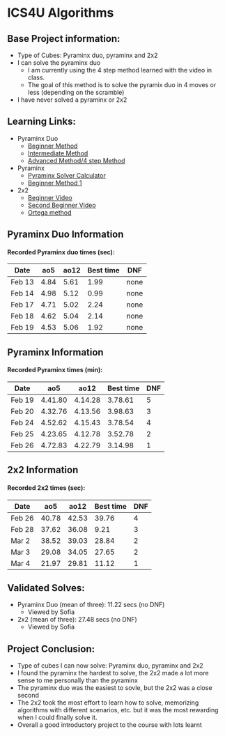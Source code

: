 # ICS4U Algorithms
<body>
  
 ## Base Project information:
  * Type of Cubes: Pyraminx duo, pyraminx and 2x2
  * I can solve the pyraminx duo
     * I am currently using the 4 step method learned with the video in class. 
     * The goal of this method is to solve the pyramix duo in 4 moves or less (depending on the scramble)
  * I have never solved a pyraminx or 2x2
   
 ## Learning Links:
  * Pyraminx Duo
    * [Beginner Method](https://www.youtube.com/watch?v=xB9OFNyi-Uk&feature=emb_title)
    * [Intermediate Method](https://www.youtube.com/watch?v=xRBGC4Bxv1w&feature=emb_title)
    * [Advanced Method/4 step Method](https://www.youtube.com/watch?v=P-Zt7GEyYuE&feature=emb_title)
  * Pyraminx
    * [Pyraminx Solver Calculator](https://rubiks-cube-solver.com/pyraminx/)
    * [Beginner Method 1](https://www.youtube.com/watch?v=YSvbXmU4aHM)
  * 2x2
    * [Beginner Video](https://www.youtube.com/watch?v=rJlh5p2wAKA)
    * [Second Beginner Video](https://www.youtube.com/watch?v=bCn8TajrPqc)
    * [Ortega method](https://www.youtube.com/watch?v=hu54JZOjEQA)
     
 ## Pyraminx Duo Information

 #### Recorded Pyraminx duo times (sec):
 | Date | ao5 | ao12 | Best time | DNF |
 |----- | --- | ---- | --------- | --- |
 Feb 13 | 4.84 | 5.61 | 1.99 | none |
 Feb 14 | 4.98 | 5.12 | 0.99 | none |
 Feb 17 | 4.71 | 5.02 | 2.24 | none |
 Feb 18 | 4.62 | 5.04 | 2.14 | none |
 Feb 19 | 4.53 | 5.06 | 1.92 | none |
  
 ## Pyraminx Information

 #### Recorded Pyraminx times (min):
 | Date | ao5 | ao12 | Best time | DNF |
 |----- | --- | ---- | --------- | --- |
 Feb 19 | 4.41.80 | 4.14.28| 3.78.61| 5 |
 Feb 20 | 4.32.76 | 4.13.56 | 3.98.63 | 3 |
 Feb 24 | 4.52.62 | 4.15.43 | 3.78.54 | 4 |
 Feb 25 | 4.23.65 | 4.12.78 | 3.52.78 | 2 |
 Feb 26 | 4.72.83 | 4.22.79 | 3.14.98 | 1 |
 
 ## 2x2 Information

 #### Recorded 2x2 times (sec):
 | Date | ao5 | ao12 | Best time | DNF |
 |----- | --- | ---- | --------- | --- |
 Feb 26 | 40.78 | 42.53 | 39.76 | 4 |
 Feb 28 | 37.62 | 36.08 | 9.21 | 3 |
 Mar 2 | 38.52 | 39.03 | 28.84 | 2 |
 Mar 3 | 29.08 | 34.05 | 27.65 | 2 |
 Mar 4 | 21.97 | 29.81 | 11.12 | 1 |
  
 ## Validated Solves:
  * Pyraminx Duo (mean of three): 11.22 secs (no DNF)
    * Viewed by Sofia
  * 2x2 (mean of three): 27.48 secs (no DNF)
    * Viewed by Sofia
     
 ## Project Conclusion:
  * Type of cubes I can now solve: Pyraminx duo, pyraminx and 2x2
  * I found the pyraminx the hardest to solve, the 2x2 made a lot more sense to me personally than the pyraminx
  * The pyraminx duo was the easiest to sovle, but the 2x2 was a close second
  * The 2x2 took the most effort to learn how to solve, memorizing algorithms with different scenarios, etc. but it was the most rewarding when I could finally solve it.
  * Overall a good introductory project to the course with lots learnt
  
</body>
